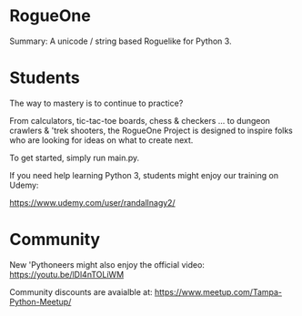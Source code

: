 # RogueOne
Summary: A unicode / string based Roguelike for Python 3.

# Students
The way to mastery is to continue to practice?

From calculators, tic-tac-toe boards, chess & checkers ... to dungeon crawlers & 'trek shooters, the RogueOne Project is designed to inspire folks who are looking for ideas on what to create next.

To get started, simply run main.py. 

If you need help learning Python 3, students might enjoy our training on Udemy:

https://www.udemy.com/user/randallnagy2/


# Community
New 'Pythoneers might also enjoy the official video: https://youtu.be/lDl4nTOLiWM

Community discounts are avaialble at: https://www.meetup.com/Tampa-Python-Meetup/
